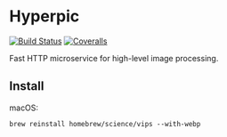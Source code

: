 Hyperpic
========

[![Build Status](https://img.shields.io/travis/hyperscale/hyperpic/master.svg)](https://travis-ci.org/hyperscale/hyperpic)
[![Coveralls](https://img.shields.io/coveralls/hyperscale/hyperpic.svg)](https://coveralls.io/github/hyperscale/hyperpic)

Fast HTTP microservice for high-level image processing.

Install
-------

macOS:

```
brew reinstall homebrew/science/vips --with-webp
```

